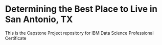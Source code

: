 # Determining the Best Place to Live in San Antonio, TX
This is the Capstone Project repository for IBM Data Science Professional Certificate

